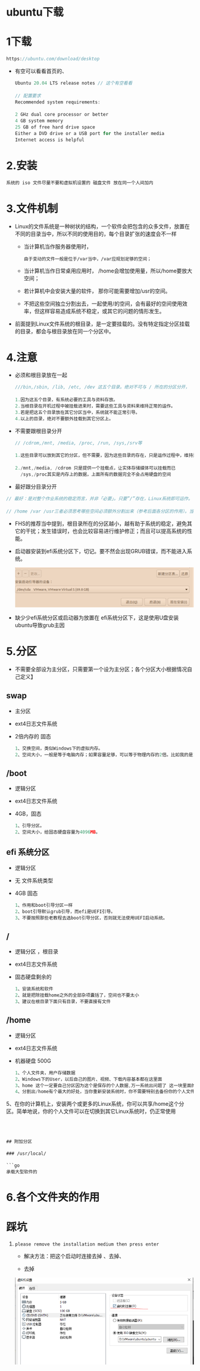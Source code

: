 # ubuntu下载

# 1下载

```go
https://ubuntu.com/download/desktop
```

* 有空可以看看首页的、

  ```go
  Ubuntu 20.04 LTS release notes // 这个有空看看
  
  // 配置要求
  Recommended system requirements:
  
  2 GHz dual core processor or better
  4 GB system memory
  25 GB of free hard drive space
  Either a DVD drive or a USB port for the installer media
  Internet access is helpful
  ```

# 2.安装

```go
系统的 iso 文件尽量不要和虚拟机设置的 磁盘文件 放在同一个人间加内
```

# 3.文件机制

* Linux的文件系统是一种树状的结构，一个软件会把包含的众多文件，放置在不同的目录当中，所以不同的使用目的，每个目录扩张的速度会不一样 

  * 当计算机当作服务器使用时，

  		由于变动的文件一般是位于/var当中，/var应规划足够的空间；
  		
  * 当计算机当作日常桌用应用时，
  	/home会增加使用量，所以/home要放大空间；
  	
  * 若计算机中会安装大量的软件，
  	那你可能需要增加/usr的空间。 

  * 不把这些空间独立分割出去，一起使用/的空间，会有最好的空间使用效率，但这样容易造成系统不稳定，或其它的问题的情形发生。

* 前面提到Linux文件系统的根目录，是一定要挂载的。没有特定指定分区挂载的目录，都会与根目录放在同一个分区中。

# 4.注意

* 必须和根目录放在一起

  ```go
  ///bin,/sbin, /lib, /etc, /dev 这五个目录。绝对不可与 / 所在的分区分开，
  
  1.因为这五个目录，有系统必要的工具与资料存放。
  2.当根目录在开机过程中被挂载进来时，需要这些工具与资料来维持正常的运作。
  3.若是把这五个目录放在其它分区当中，系统就不能正常引导。 
  4.以上的目录，绝对不要额外挂载到其它分区上。
  ```

* 不需要跟根目录分开

  ```go
  // /cdrom,/mnt, /media, /proc, /run, /sys,/srv等
  
  1.这些目录可以放到其它的分区，但不需要，因为这些目录的存在，只是运作过程中，维持运作所需，大多不会占用空间。放到其它分区，也无益于系统的性能
  
  2./mnt,/media, /cdrom 只是提供一个挂载点，让实体存储媒体可以挂载而已
    /sys,/proc其实是内存上的数据，上面所有的数据完全不会占用硬盘的空间
  ```

*  最好跟分目录分开

  ```go
  // 最好：是对整个作业系统的稳定而言，并非「必要」。只要”/”存在，Linux系统即可运作。
  
  // /home /var /usr三者必须思考哪些空间必须额外分割出来（参考后面各分区的作用）。当然就系统稳定来说，最好都分割出来。
  ```

  

* FHS的推荐当中提到，根目录所在的分区越小，越有助于系统的稳定，避免其它的干扰；发生错误时，也会比较容易进行维护修正；而且可以提高系统的性能。 



* 启动器安装到efi系统分区下，切记。要不然会出现GRUB错误，而不能进入系统。

  ![1594811256123](1594811256123.png)

* 缺少少efi系统分区或启动器为放置在 efi系统分区下，这是使用U盘安装ubuntu导致grub主因 

   


# 5.分区

* 不需要全部设为主分区，只需要第一个设为主分区；各个分区大小根据情况自己定义】

## swap

* 主分区

* ext4日志文件系统  

* 2倍内存的  固态

  ```go
  1、交换空间，类似Windows下的虚拟内存。
  2、空间大小，一般是等于电脑内存；如果容量足够，可以等于物理内存的2倍。比如我的是16GB内存，就可以给固态硬盘32GB的空间，太小也不好，太大也没用。32GB=32768MB。
  ```

## /boot

* 逻辑分区

* ext4日志文件系统

* 4GB，固态

  ```go
  1、引导分区。
  2、空间大小，给固态硬盘容量为4096MB。
  ```

## efi 系统分区

* 逻辑分区

* 无 文件系统类型

* 4GB 固态

  ```go
  1、作用和boot引导分区一样
  2、boot引导默认grub引导，而efi是UEFI引导。
  3、不要按照那些老教程去选boot引导分区，否则就无法使用UEFI启动系统。
  ```

## /

* 逻辑分区 ，根目录

* ext4日志文件系统

* 固态硬盘剩余的

  ```go
  1、安装系统和软件
  2、就是把除挂载home之外的全部杂项囊括了，空间也不要太小
  3、建议在根目录下面只有目录，不要直接有文件
  ```

## /home

* 逻辑分区

* ext4日志文件系统

* 机器硬盘 500G

  ```go
  1、个人文件夹，用户存储数据
  2、Windows下的User，以后自己的图片、视频、下载内容基本都在这里面
  3、home 这个一定要自己分区因为这个是保存的个人数据,万一系统出问题了 这一块里面的数据还能找回来
  4、分割出/home有个最大的好处，当你重新安装系统时，你不需要特别去备份你的个人文件，只要在安装时，选择不要格式化这个分区，重新挂载为/home就不会丢失你的数据。 
5、在你的计算机上，安装两个或更多的Linux系统，你可以共享/home这个分区。简单地说，你的个人文件可以在切换到其它Linux系统时，仍正常使用
  ```
  
  

## 附加分区

### /usr/local/

```go
承载大型软件的
```



# 6.各个文件夹的作用



# 踩坑

1. ``` please remove the installation medium then press enter ```

   * 解决方法：把这个启动时连接去掉 、去掉、

   *  去掉

     ![1594814422753](1594814422753.png)

     